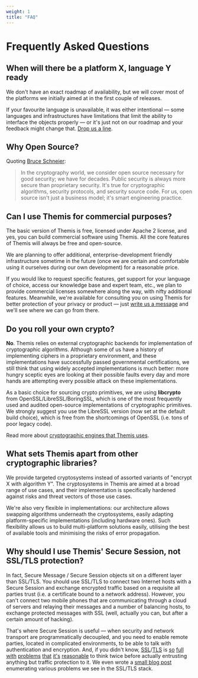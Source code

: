```yaml
---
weight: 1
title: "FAQ"
---
```


# Frequently Asked Questions

## When will there be a platform X, language Y ready

We don't have an exact roadmap of availability, but we will cover most of the platforms we initially aimed at in the first couple of releases.

If your favourite language is unavailable, it was either intentional —
some languages and infrastructures have limitations that limit the ability to interface the objects properly —
or it's just not on our roadmap and your feedback might change that.
[Drop us a line](mailto:dev@cossacklabs.com).

## Why Open Source?

Quoting [Bruce Schneier](https://www.schneier.com/crypto-gram/archives/1999/0915.html#OpenSourceandSecurity):

> In the cryptography world, we consider open source necessary for good security; we have for decades. Public security is always more secure than proprietary security. It's true for cryptographic algorithms, security protocols, and security source code. For us, open source isn't just a business model; it's smart engineering practice.

## Can I use Themis for commercial purposes?

The basic version of Themis is free, licensed under Apache 2 license, and yes, you can build commercial software using Themis. All the core features of Themis will always be free and open-source.

We are planning to offer additional, enterprise-development friendly infrastructure sometime in the future (once we are certain and comfortable using it ourselves during our own development) for a reasonable price.

If you would like to request specific features, get support for your language of choice, access our knowledge base and expert team, etc., we plan to provide commercial licenses somewhere along the way, with nifty additional features. Meanwhile, we're available for consulting you on using Themis for better protection of your privacy or product — just [write us a message](mailto:dev@cossacklabs.com) and we'll see where we can go from there.

## Do you roll your own crypto?

**No**. Themis relies on external cryptographic backends for implementation of cryptographic algorithms. Although some of us have a history of implementing ciphers in a proprietary environment, and these implementations have successfully passed governmental certifications, we still think that using widely accepted implementations is much better: more hungry sceptic eyes are looking at their possible faults every day and more hands are attempting every possible attack on these implementations.

As a basic choice for sourcing crypto primitives, we are using **libcrypto** from OpenSSL/LibreSSL/BoringSSL, which is one of the most frequently used and audited open-source implementations of cryptographic primitives. We strongly suggest you use the LibreSSL version (now set at the default build choice), which is free from the shortcomings of OpenSSL (i.e. tons of poor legacy code).

Read more about [cryptographic engines that Themis uses](/themis/crypto-theory/cryptography-donors/).

## What sets Themis apart from other cryptographic libraries?

We provide targeted cryptosystems instead of assorted variants of "encrypt X with algorithm Y". The cryptosystems in Themis are aimed at a broad range of use cases, and their implementation is specifically hardened against risks and threat vectors of those use cases.

We're also very flexible in implementations: our architecture allows swapping algorithms underneath the cryptosystems, easily adapting platform-specific implementations (including hardware ones). Such flexibility allows us to build multi-platform solutions easily, utilising the best of available tools and minimising the risks of error propagation.

## Why should I use Themis' Secure Session, not SSL/TLS protection?

In fact, Secure Message / Secure Session objects sit on a different layer than SSL/TLS. You should use SSL/TLS to connect two Internet hosts with a Secure Session and exchange encrypted traffic based on a requisite all parties trust (i.e. a certificate bound to a network address). However, you can't connect two mobile phones that are communicating through a cloud of servers and relaying their messages and a number of balancing hosts, to exchange protected messages with SSL (well, actually you can, but after a certain amount of hacking).

That's where Secure Session is useful — when security and network transport are programmatically decoupled, and you need to enable remote parties, located in complicated environments, to be able to talk with authentication and encryption. And, if you didn't know, [SSL](http://www.darkreading.com/attacks-breaches/freak-out-yet-another-new-ssl-tls-bug-found/d/d-id/1319320)/[TLS](http://arstechnica.com/security/2015/05/https-crippling-attack-threatens-tens-of-thousands-of-web-and-mail-servers/) is [so](http://investors.imperva.com/phoenix.zhtml?c=247116&p=irol-newsArticle&ID=2028880) [full](https://www.us-cert.gov/ncas/alerts/TA14-290A) [with](https://www.us-cert.gov/ncas/current-activity/2015/01/08/OpenSSL-Patches-Eight-Vulnerabilities) [problems](http://arstechnica.com/security/2013/03/new-attacks-on-ssl-decrypt-authentication-cookies/) [that](http://heartbleed.com) [it's](https://www.us-cert.gov/ncas/current-activity/2014/10/17/OpenSSL-30-Protocol-Vulnerability) [reasonable](https://www.us-cert.gov/ncas/current-activity/2014/08/07/Open-SSL-Patches-Nine-Vulnerabilities) to think twice before actually entrusting anything but traffic protection to it. We even wrote a [small blog post](https://www.cossacklabs.com/avoid-ssl-for-your-next-app.html) enumerating various problems we see in the SSL/TLS stack.
